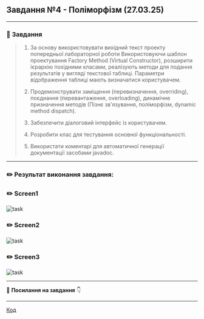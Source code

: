 ## **Завдання №4 - Поліморфізм  (27.03.25)**
___
### :scroll: **Завдання**

> 1. За основу використовувати вихідний текст проекту попередньої лабораторної роботи Використовуючи шаблон проектування Factory Method
(Virtual Constructor), розширити ієрархію похідними класами, реалізують методи для подання результатів у вигляді текстової
таблиці. Параметри відображення таблиці мають визначатися користувачем.
>
>2. Продемонструвати заміщення (перевизначення, overriding), поєднання (перевантаження, overloading), динамічне призначення методів
(Пізнє зв'язування, поліморфізм, dynamic method dispatch).
>3. Забезпечити діалоговий інтерфейс із користувачем.
>
>4. Розробити клас для тестування основної функціональності.
>
>5. Використати коментарі для автоматичної генерації документації засобами javadoc.
___

### :pencil2: **Результат виконання завдання:**
 
 ### :pencil2: **Screen1**
![task](https://cdn.discordapp.com/attachments/920360168452149293/1355186279985451048/image.png?ex=67e80313&is=67e6b193&hm=4d76fb655df8f332fb5f697079305f46872d4d88e4cff9a850d7170fdd32af20&)

### :pencil2: **Screen2**

![task](https://cdn.discordapp.com/attachments/920360168452149293/1355186408616362075/image.png?ex=67e80331&is=67e6b1b1&hm=013a04c1751158985f75bb89f2f9af23e6cf46525d1dbb8ee0f3fd4e0d6dee0d&)

 ### :pencil2: **Screen3**

![task](https://cdn.discordapp.com/attachments/920360168452149293/1355186480854732962/image.png?ex=67e80343&is=67e6b1c3&hm=dadac82467119fa1cc1756d585c5b6a036790c72b03b4ac0c4ab3f9180b018b4&)
___
:file_folder: **Посилання на завдання** :point_down:
  ___
[Код](https://github.com/avramenko13/Practice-2-OO-/blob/main/practice2avramenko/src/main/java/ex4/main4ex.java)
